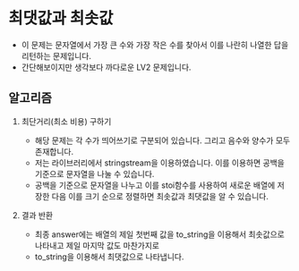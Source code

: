 # 최댓값과 최솟값
   - 이 문제는 문자열에서 가장 큰 수와 가장 작은 수를 찾아서 이를 나란히 나열한 답을 리턴하는 문제입니다.
   - 간단해보이지만 생각보다 까다로운 LV2 문제입니다.

## 알고리즘

1. 최단거리(최소 비용) 구하기
   - 해당 문제는 각 수가 띄어쓰기로 구분되어 있습니다. 그리고 음수와 양수가 모두 존재합니다.
   - 저는 <sstream> 라이브러리에서 stringstream을 이용하였습니다. 이를 이용하면 공백을 기준으로 문자열을 나눌 수 있습니다.
   - 공백을 기준으로 문자열을 나누고 이를 stoi함수를 사용하여 새로운 배열에 저장한 다음 이를 크기 순으로 정렬하면 최솟값과 최댓값을 알 수 있습니다.


2. 결과 반환
   - 최종 answer에는 배열의 제일 첫번째 값을 to_string을 이용해서 최솟값으로 나타내고 제일 마지막 값도 마찬가지로
   - to_string을 이용해서 최댓값으로 나타냅니다.
